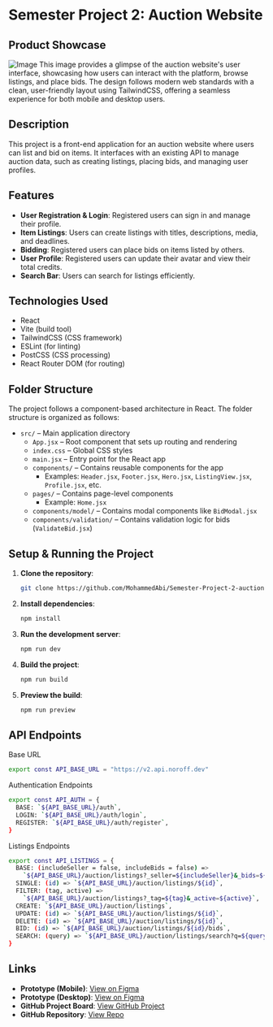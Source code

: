 # Semester Project 2: Auction Website

## Product Showcase

![Image](https://github.com/user-attachments/assets/ac151289-57e3-4644-b4ee-0c998afe3e39)
This image provides a glimpse of the auction website's user interface, showcasing how users can interact with the platform, browse listings, and place bids. The design follows modern web standards with a clean, user-friendly layout using TailwindCSS, offering a seamless experience for both mobile and desktop users.

## Description

This project is a front-end application for an auction website where users can list and bid on items. It interfaces with an existing API to manage auction data, such as creating listings, placing bids, and managing user profiles.

## Features

- **User Registration & Login**: Registered users can sign in and manage their profile.
- **Item Listings**: Users can create listings with titles, descriptions, media, and deadlines.
- **Bidding**: Registered users can place bids on items listed by others.
- **User Profile**: Registered users can update their avatar and view their total credits.
- **Search Bar**: Users can search for listings efficiently.

## Technologies Used

- React
- Vite (build tool)
- TailwindCSS (CSS framework)
- ESLint (for linting)
- PostCSS (CSS processing)
- React Router DOM (for routing)

## Folder Structure

The project follows a component-based architecture in React. The folder structure is organized as follows:

- `src/` – Main application directory
  - `App.jsx` – Root component that sets up routing and rendering
  - `index.css` – Global CSS styles
  - `main.jsx` – Entry point for the React app
  - `components/` – Contains reusable components for the app
    - Examples: `Header.jsx`, `Footer.jsx`, `Hero.jsx`, `ListingView.jsx`, `Profile.jsx`, etc.
  - `pages/` – Contains page-level components
    - Example: `Home.jsx`
  - `components/model/` – Contains modal components like `BidModal.jsx`
  - `components/validation/` – Contains validation logic for bids (`ValidateBid.jsx`)

## Setup & Running the Project

1. **Clone the repository**:

   ```bash
   git clone https://github.com/MohammedAbi/Semester-Project-2-auction.git
   ```

2. **Install dependencies**:

   ```bash
   npm install
   ```

3. **Run the development server**:

   ```bash
   npm run dev
   ```

4. **Build the project**:

   ```bash
   npm run build
   ```

5. **Preview the build**:
   ```bash
   npm run preview
   ```

## API Endpoints

Base URL

```bash
export const API_BASE_URL = "https://v2.api.noroff.dev"
```

Authentication Endpoints

```bash
export const API_AUTH = {
  BASE: `${API_BASE_URL}/auth`,
  LOGIN: `${API_BASE_URL}/auth/login`,
  REGISTER: `${API_BASE_URL}/auth/register`,
}
```

Listings Endpoints

```bash
export const API_LISTINGS = {
  BASE: (includeSeller = false, includeBids = false) =>
    `${API_BASE_URL}/auction/listings?_seller=${includeSeller}&_bids=${includeBids}`,
  SINGLE: (id) => `${API_BASE_URL}/auction/listings/${id}`,
  FILTER: (tag, active) =>
    `${API_BASE_URL}/auction/listings?_tag=${tag}&_active=${active}`,
  CREATE: `${API_BASE_URL}/auction/listings`,
  UPDATE: (id) => `${API_BASE_URL}/auction/listings/${id}`,
  DELETE: (id) => `${API_BASE_URL}/auction/listings/${id}`,
  BID: (id) => `${API_BASE_URL}/auction/listings/${id}/bids`,
  SEARCH: (query) => `${API_BASE_URL}/auction/listings/search?q=${query}`,
}
```

## Links

- **Prototype (Mobile)**: [View on Figma](<https://www.figma.com/proto/R0URBxhEJp5wTglXpvMhoZ/Aution-House---Official-Tailwind-CSS-Styles-(Community)?node-id=3224-47&t=flKtHp2wXhfjaUAv-1>)
- **Prototype (Desktop)**: [View on Figma](<https://www.figma.com/proto/R0URBxhEJp5wTglXpvMhoZ/Aution-House---Official-Tailwind-CSS-Styles-(Community)?node-id=3404-752&t=flKtHp2wXhfjaUAv-1>)
- **GitHub Project Board**: [View GitHub Project](https://github.com/users/MohammedAbi/projects/8)
- **GitHub Repository**: [View Repo](https://github.com/MohammedAbi/Semester-Project-2-auction/tree/main)
